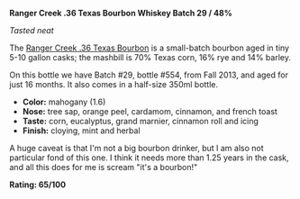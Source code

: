 ﻿**Ranger Creek .36 Texas Bourbon Whiskey Batch 29 / 48%**

*Tasted neat*

The [Ranger Creek .36 Texas Bourbon](https://drinkrangercreek.com/whiskey/36-texas-bourbon) is a small-batch bourbon aged in tiny 5-10 gallon casks; the mashbill is 70% Texas corn, 16% rye and 14% barley.

On this bottle we have Batch #29, bottle #554, from Fall 2013, and aged for just 16 months.  It also comes in a half-size 350ml bottle. 

* **Color:** mahogany (1.6) 
* **Nose:** tree sap, orange peel, cardamom, cinnamon, and french toast
* **Taste:** corn, eucalyptus, grand marnier, cinnamon roll and icing
* **Finish:** cloying, mint and herbal

A huge caveat is that I'm not a big bourbon drinker, but I am also not particular fond of this one.  I think it needs more than 1.25 years in the cask, and all this does for me is scream "it's a bourbon!"

**Rating: 65/100**